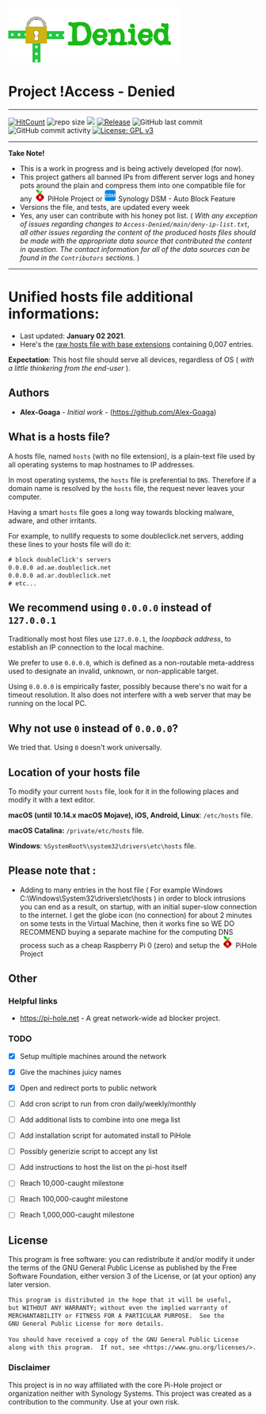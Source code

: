 ![Logo](https://github.com/Alex-Goaga/Access-Denied/blob/main/includes/logo.png)

# Project !Access - Denied
----
[![HitCount](http://hits.dwyl.com/Alex-Goaga/Access-Denied.svg)](http://hits.dwyl.com/Alex-Goaga/Access-Denied) <img src="https://img.shields.io/github/repo-size/Alex-Goaga/Access-Denied?label=Repo%20Size&color=orange" alt="repo size" >  <img src="https://tokei.rs/b1/github/Alex-Goaga/Access-Denied">  [![Release](https://img.shields.io/github/release/Alex-Goaga/Access-Denied.svg)](https://github.com/Alex-Goaga/Access-Denied/releases/latest)   <img alt="GitHub last commit" src="https://img.shields.io/github/last-commit/Alex-Goaga/Access-Denied">  <img alt="GitHub commit activity" src="https://img.shields.io/github/commit-activity/y/Alex-Goaga/Access-Denied">  [![License: GPL v3](https://img.shields.io/badge/License-GPLv3-blue.svg)](https://www.gnu.org/licenses/gpl-3.0)




----

**Take Note!**
* This is a work in progress and is being actively developed (for now).
* This project gathers all banned IPs from different server logs and honey pots around the plain and compress them into one compatible file for any <img src="https://raw.githubusercontent.com/Alex-Goaga/Access-Denied/main/includes/pihole-logo.png" alt="Pi-hole" height="24"/> PiHole Project or <img src="https://raw.githubusercontent.com/Alex-Goaga/Access-Denied/main/includes/synology-logo.png" alt="Pi-hole" height="24"/>  Synology DSM - Auto Block Feature
* Versions the file, and tests, are updated every week 
* Yes, any user can contribute with his honey pot list. ( *With any exception of issues regarding changes to `Access-Denied/main/deny-ip-list.txt`, all other issues regarding the content of the produced hosts files should be made with the appropriate data source that contributed the content in question. The contact information for all of the data sources can be found in the `Contributors` sections.* )
----

# Unified hosts file additional informations:

* Last updated: **January 02 2021**.
* Here's the [raw hosts file with base extensions](https://raw.githubusercontent.com/Alex-Goaga/Access-Denied/main/deny-ip-list.txt) containing 0,007 entries.

**Expectation**: This host file should serve all devices, regardless of OS ( *with a little thinkering from the end-user* ).

## Authors

* **Alex-Goaga** - *Initial work* - (https://github.com/Alex-Goaga)

## What is a hosts file?

A hosts file, named `hosts` (with no file extension), is a plain-text file
used by all operating systems to map hostnames to IP addresses.

In most operating systems, the `hosts` file is preferential to `DNS`.
Therefore if a domain name is resolved by the `hosts` file, the request never
leaves your computer.

Having a smart `hosts` file goes a long way towards blocking malware, adware,
and other irritants.

For example, to nullify requests to some doubleclick.net servers, adding these
lines to your hosts file will do it:

```text
# block doubleClick's servers
0.0.0.0 ad.ae.doubleclick.net
0.0.0.0 ad.ar.doubleclick.net
# etc...
```

## We recommend using `0.0.0.0` instead of `127.0.0.1`

Traditionally most host files use `127.0.0.1`, the *loopback address*, to establish an IP connection to the local machine.

We prefer to use `0.0.0.0`, which is defined as a non-routable meta-address used to designate an invalid, unknown, or non-applicable target.

Using `0.0.0.0` is empirically faster, possibly because there's no wait for a timeout resolution. It also does not
interfere with a web server that may be running on the local PC.

## Why not use `0` instead of `0.0.0.0`?

We tried that.  Using `0` doesn't work universally.


## Location of your hosts file

To modify your current `hosts` file, look for it in the following places and modify it with a text
editor.

**macOS (until 10.14.x macOS Mojave), iOS, Android, Linux**: `/etc/hosts` file.

**macOS Catalina:** `/private/etc/hosts` file.

**Windows**: `%SystemRoot%\system32\drivers\etc\hosts` file.

## Please note that :

*  Adding to many entries in the host file ( For example Windows C:\Windows\System32\drivers\etc\hosts ) in order to block intrusions you can end as a result, on startup, with an initial super-slow connection to the internet. I get the globe icon (no connection) for about 2 minutes on some tests in the Virtual Machine, then it works fine so WE DO RECOMMEND buying a separate machine for the computing DNS process such as a cheap Raspberry Pi 0 (zero) and setup the <img src="https://raw.githubusercontent.com/Alex-Goaga/Access-Denied/main/includes/pihole-logo.png" alt="Pi-hole" height="24"/> PiHole Project 


## Other

### Helpful links
* https://pi-hole.net - A great network-wide ad blocker project.

### TODO
- [X] Setup multiple machines around the network
- [X] Give the machines juicy names 
- [X] Open and redirect ports to public network
- [ ] Add cron script to run from cron daily/weekly/monthly
- [ ] Add additional lists to combine into one mega list
- [ ] Add installation script for automated install to PiHole
- [ ] Possibly generizie script to accept any list
- [ ] Add instructions to host the list on the pi-host itself
- [ ] Reach 10,000-caught milestone
- [ ] Reach 100,000-caught milestone
- [ ] Reach 1,000,000-caught milestone


## License

This program is free software: you can redistribute it and/or modify
    it under the terms of the GNU General Public License as published by
    the Free Software Foundation, either version 3 of the License, or
    (at your option) any later version.

    This program is distributed in the hope that it will be useful,
    but WITHOUT ANY WARRANTY; without even the implied warranty of
    MERCHANTABILITY or FITNESS FOR A PARTICULAR PURPOSE.  See the
    GNU General Public License for more details.

    You should have received a copy of the GNU General Public License
    along with this program.  If not, see <https://www.gnu.org/licenses/>.

### Disclaimer
This project is in no way affiliated with the core Pi-Hole project or organization neither with Synology Systems. This project was created as a contribution to the community. Use at your own risk.
